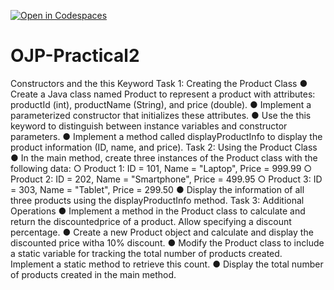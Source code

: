 [![Open in Codespaces](https://classroom.github.com/assets/launch-codespace-2972f46106e565e64193e422d61a12cf1da4916b45550586e14ef0a7c637dd04.svg)](https://classroom.github.com/open-in-codespaces?assignment_repo_id=17526642)
# OJP-Practical2
Constructors and the this Keyword
Task 1: Creating the Product Class
● Create a Java class named Product to represent a product with attributes:
productId (int), productName (String), and price (double).
● Implement a parameterized constructor that initializes these attributes.
● Use the this keyword to distinguish between instance variables and constructor
parameters.
● Implement a method called displayProductInfo to display the product
information (ID, name, and price).
Task 2: Using the Product Class
● In the main method, create three instances of the Product class with the
following data:
○ Product 1: ID = 101, Name = "Laptop", Price = 999.99
○ Product 2: ID = 202, Name = "Smartphone", Price = 499.95
○ Product 3: ID = 303, Name = "Tablet", Price = 299.50
● Display the information of all three products using the displayProductInfo
method.
Task 3: Additional Operations
● Implement a method in the Product class to calculate and return the discountedprice of a product. Allow specifying a discount percentage.
● Create a new Product object and calculate and display the discounted price witha 10% discount.
● Modify the Product class to include a static variable for tracking the total number
of products created. Implement a static method to retrieve this count.
● Display the total number of products created in the main method.
